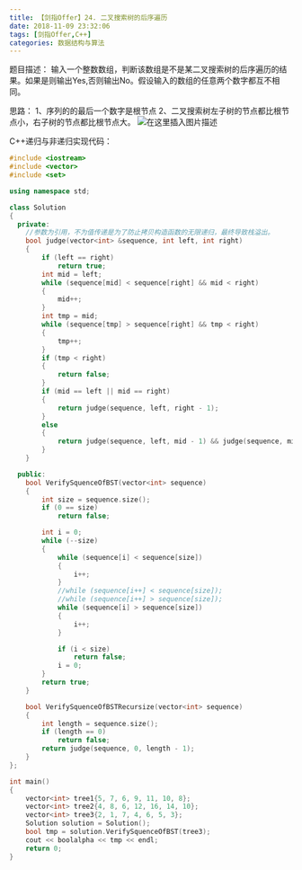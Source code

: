 ```yaml
---
title: 【剑指Offer】24. 二叉搜索树的后序遍历
date: 2018-11-09 23:32:06
tags: [剑指Offer,C++]
categories: 数据结构与算法
---
```


题目描述：
输入一个整数数组，判断该数组是不是某二叉搜索树的后序遍历的结果。如果是则输出Yes,否则输出No。假设输入的数组的任意两个数字都互不相同。

思路：
1、序列的的最后一个数字是根节点
2、二叉搜索树左子树的节点都比根节点小，右子树的节点都比根节点大。
![在这里插入图片描述](https://gitee.com/fuhailin/Object-Storage-Service/raw/master/20181020211958624.png)

<!--more-->

C++递归与非递归实现代码：

```cpp
#include <iostream>
#include <vector>
#include <set>

using namespace std;

class Solution
{
  private:
	//参数为引用，不为值传递是为了防止拷贝构造函数的无限递归，最终导致栈溢出。
	bool judge(vector<int> &sequence, int left, int right)
	{
		if (left == right)
			return true;
		int mid = left;
		while (sequence[mid] < sequence[right] && mid < right)
		{
			mid++;
		}
		int tmp = mid;
		while (sequence[tmp] > sequence[right] && tmp < right)
		{
			tmp++;
		}
		if (tmp < right)
		{
			return false;
		}
		if (mid == left || mid == right)
		{
			return judge(sequence, left, right - 1);
		}
		else
		{
			return judge(sequence, left, mid - 1) && judge(sequence, mid, right - 1);
		}
	}

  public:
	bool VerifySquenceOfBST(vector<int> sequence)
	{
		int size = sequence.size();
		if (0 == size)
			return false;

		int i = 0;
		while (--size)
		{
			while (sequence[i] < sequence[size])
			{
				i++;
			}
			//while (sequence[i++] < sequence[size]);
			//while (sequence[i++] > sequence[size]);
			while (sequence[i] > sequence[size])
			{
				i++;
			}

			if (i < size)
				return false;
			i = 0;
		}
		return true;
	}

	bool VerifySquenceOfBSTRecursize(vector<int> sequence)
	{
		int length = sequence.size();
		if (length == 0)
			return false;
		return judge(sequence, 0, length - 1);
	}
};

int main()
{
	vector<int> tree1{5, 7, 6, 9, 11, 10, 8};
	vector<int> tree2{4, 8, 6, 12, 16, 14, 10};
	vector<int> tree3{2, 1, 7, 4, 6, 5, 3};
	Solution solution = Solution();
	bool tmp = solution.VerifySquenceOfBST(tree3);
	cout << boolalpha << tmp << endl;
	return 0;
}

```
